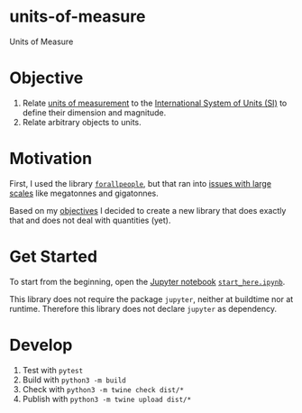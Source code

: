 # units-of-measure
Units of Measure

# Objective

1. Relate [units of measurement](https://en.wikipedia.org/wiki/Unit_of_measurement) to the [International System of Units (SI)](https://www.bipm.org/en/measurement-units/) to define their dimension and magnitude.
2. Relate arbitrary objects to units.

# Motivation

First, I used the library [`forallpeople`](https://github.com/connorferster/forallpeople), but that ran into [issues with large scales](https://github.com/connorferster/forallpeople/issues/27) like megatonnes and gigatonnes.

Based on my [objectives](#objective) I decided to create a new library that does exactly that and does not deal with quantities (yet).

# Get Started

To start from the beginning, open the [Jupyter notebook](https://jupyter-notebook.readthedocs.io/en/latest/) [`start_here.ipynb`](start_here.ipynb).

This library does not require the package `jupyter`, neither at buildtime nor at runtime. Therefore this library does not declare `jupyter` as dependency.

# Develop

1. Test with `pytest`
2. Build with `python3 -m build`
3. Check with `python3 -m twine check dist/*`
4. Publish with `python3 -m twine upload dist/*`
